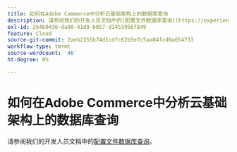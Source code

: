 ```yaml
---
title: 如何在Adobe Commerce中分析云基础架构上的数据库查询
description: 请参阅我们的开发人员文档中的[配置文件数据库查询](https://experienceleague.adobe.com/zh-hans/docs/commerce-cloud-service/user-guide/develop/storage/profile-database-queries)。
exl-id: 264b0436-da00-41d9-b057-d1453956f849
feature: Cloud
source-git-commit: 2aeb2355b74d1cdfc62b5e7c5aa04fcd0a654733
workflow-type: tm+mt
source-wordcount: '46'
ht-degree: 0%

---
```


# 如何在Adobe Commerce中分析云基础架构上的数据库查询

请参阅我们的开发人员文档中的[配置文件数据库查询](https://experienceleague.adobe.com/zh-hans/docs/commerce-cloud-service/user-guide/develop/storage/profile-database-queries)。
